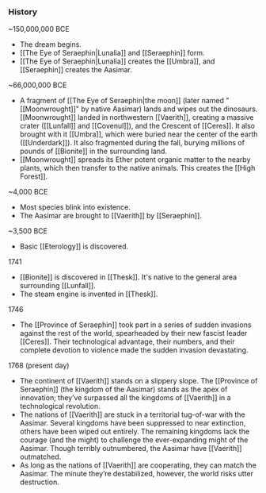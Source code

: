 ### History
~150,000,000 BCE
- The dream begins.
- [[The Eye of Seraephin|Lunalia]] and [[Seraephin]] form. 
- [[The Eye of Seraephin|Lunalia]] creates the [[Umbra]], and [[Seraephin]] creates the Aasimar.

~66,000,000 BCE
- A fragment of [[The Eye of Seraephin|the moon]] (later named "[[Moonwrought]]" by native Aasimar) lands and wipes out the dinosaurs. [[Moonwrought]] landed in northwestern [[Vaerith]], creating a massive crater ([[Lunfall]] and [[Covenul]]), and the Crescent of [[Ceres]]. It also brought with it [[Umbra]], which were buried near the center of the earth ([[Underdark]]). It also fragmented during the fall, burying millions of pounds of [[Bionite]] in the surrounding land.
- [[Moonwrought]] spreads its Ether potent organic matter to the nearby plants, which then transfer to the native animals. This creates the [[High Forest]].

~4,000 BCE
- Most species blink into existence.
- The Aasimar are brought to [[Vaerith]] by [[Seraephin]].

~3,500 BCE
- Basic [[Eterology]] is discovered.

1741
- [[Bionite]] is discovered in [[Thesk]]. It's native to the general area surrounding [[Lunfall]].
- The steam engine is invented in [[Thesk]].

1746
- The [[Province of Seraephin]] took part in a series of sudden invasions against the rest of the world, spearheaded by their new fascist leader [[Ceres]]. Their technological advantage, their numbers, and their complete devotion to violence made the sudden invasion devastating. 

1768 (present day)
- The continent of [[Vaerith]] stands on a slippery slope. The [[Province of Seraephin]] (the kingdom of the Aasimar) stands as the apex of innovation; they’ve surpassed all the kingdoms of [[Vaerith]] in a technological revolution.
- The nations of [[Vaerith]] are stuck in a territorial tug-of-war with the Aasimar. Several kingdoms have been suppressed to near extinction, others have been wiped out entirely. The remaining kingdoms lack the courage (and the might) to challenge the ever-expanding might of the Aasimar. Though terribly outnumbered, the Aasimar have [[Vaerith]] outmatched.
- As long as the nations of [[Vaerith]] are cooperating, they can match the Aasimar. The minute they’re destabilized, however, the world risks utter destruction.